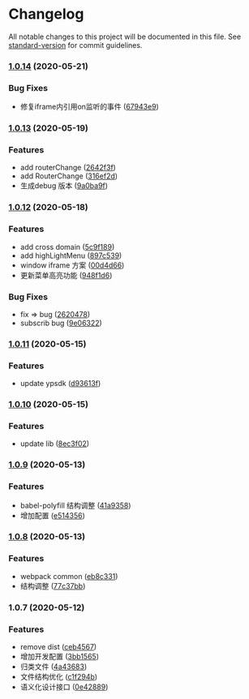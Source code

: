 # Changelog

All notable changes to this project will be documented in this file. See [standard-version](https://github.com/conventional-changelog/standard-version) for commit guidelines.

### [1.0.14](https://github.com/appzk/yg-portaljs-sdk/compare/v1.0.13...v1.0.14) (2020-05-21)


### Bug Fixes

* 修复iframe内引用on监听的事件 ([67943e9](https://github.com/appzk/yg-portaljs-sdk/commit/67943e9199463143e5aceb84ce1a1b5858158c1e))

### [1.0.13](https://github.com/appzk/yg-portaljs-sdk/compare/v1.0.12...v1.0.13) (2020-05-19)


### Features

* add routerChange ([2642f3f](https://github.com/appzk/yg-portaljs-sdk/commit/2642f3f57070073bcd8c3f80188d32ad9d86acb1))
* add RouterChange ([316ef2d](https://github.com/appzk/yg-portaljs-sdk/commit/316ef2dcd9b7785ac2e916a2fdb144b04d6df71c))
* 生成debug 版本 ([9a0ba9f](https://github.com/appzk/yg-portaljs-sdk/commit/9a0ba9fa713be7ae592b9fe12af3ad5b79b67b5d))

### [1.0.12](https://github.com/appzk/yg-portaljs-sdk/compare/v1.0.11...v1.0.12) (2020-05-18)


### Features

* add cross domain ([5c9f189](https://github.com/appzk/yg-portaljs-sdk/commit/5c9f189fef7073ea46f525aa00bab30a0b314d23))
* add highLightMenu ([897c539](https://github.com/appzk/yg-portaljs-sdk/commit/897c5397f119b02743dff30abf254765cb4ff7e6))
* window iframe 方案 ([00d4d66](https://github.com/appzk/yg-portaljs-sdk/commit/00d4d667bfb49677c47b324a7416c36ebdac52c1))
* 更新菜单高亮功能 ([948f1d6](https://github.com/appzk/yg-portaljs-sdk/commit/948f1d69aae1fd34f05b958ca0dd2f852981538a))


### Bug Fixes

* fix => bug ([2620478](https://github.com/appzk/yg-portaljs-sdk/commit/2620478ea8ceec460612d4f7bcdcd3561ca3d8b3))
* subscrib bug ([9e06322](https://github.com/appzk/yg-portaljs-sdk/commit/9e063225bdd7e85f3ad5c4b4f64d741952a206d6))

### [1.0.11](https://github.com/appzk/yg-portaljs-sdk/compare/v1.0.10...v1.0.11) (2020-05-15)


### Features

* update ypsdk ([d93613f](https://github.com/appzk/yg-portaljs-sdk/commit/d93613f72436809fe201c7c346bc9fa31644f67a))

### [1.0.10](https://github.com/appzk/yg-portaljs-sdk/compare/v1.0.9...v1.0.10) (2020-05-15)


### Features

* update lib ([8ec3f02](https://github.com/appzk/yg-portaljs-sdk/commit/8ec3f0222e7da7133bdf17180ce410e9b9aa93d5))

### [1.0.9](https://github.com/appzk/yg-portaljs-sdk/compare/v1.0.8...v1.0.9) (2020-05-13)


### Features

* babel-polyfill 结构调整 ([41a9358](https://github.com/appzk/yg-portaljs-sdk/commit/41a93583b667bb3f8b61ff74ac0f43fdfc225998))
* 增加配置 ([e514356](https://github.com/appzk/yg-portaljs-sdk/commit/e514356376a2bee425a2e71a67317bf10fc8d508))

### [1.0.8](https://github.com/appzk/yg-portaljs-sdk/compare/v1.0.7...v1.0.8) (2020-05-13)


### Features

* webpack common ([eb8c331](https://github.com/appzk/yg-portaljs-sdk/commit/eb8c3316e8c040695e81fc759628571f2b40a843))
* 结构调整 ([77c37bb](https://github.com/appzk/yg-portaljs-sdk/commit/77c37bbf259d369f9aea94d677cd43824a9fa79e))

### 1.0.7 (2020-05-12)


### Features

* remove dist ([ceb4567](https://github.com/appzk/yg-portaljs-sdk/commit/ceb456744884a2e662f00c4b9a829f366d2d4c67))
* 增加开发配置 ([3bb1565](https://github.com/appzk/yg-portaljs-sdk/commit/3bb1565b0e3f5f6c9dcc136f3cca3765b4714980))
* 归类文件 ([4a43683](https://github.com/appzk/yg-portaljs-sdk/commit/4a436830f23cbee727394209acf1faad1e5ccefc))
* 文件结构优化 ([c1f294b](https://github.com/appzk/yg-portaljs-sdk/commit/c1f294bcd8c77c51022e10bdad7153de6acad1c5))
* 语义化设计接口 ([0e42889](https://github.com/appzk/yg-portaljs-sdk/commit/0e42889b53f25ae20b5b8877d96e5b45df3c411b))
